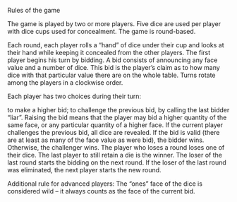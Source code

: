 Rules of the game

The game is played by two or more players. Five dice are used per player with dice cups used for concealment. The game is round-based.

Each round, each player rolls a “hand” of dice under their cup and looks at their hand while keeping it concealed from the other players. The first player begins his turn by bidding. A bid consists of announcing any face value and a number of dice. This bid is the player’s claim as to how many dice with that particular value there are on the whole table. Turns rotate among the players in a clockwise order.

Each player has two choices during their turn:

to make a higher bid;
to challenge the previous bid, by calling the last bidder “liar”.
Raising the bid means that the player may bid a higher quantity of the same face, or any particular quantity of a higher face. If the current player challenges the previous bid, all dice are revealed. If the bid is valid (there are at least as many of the face value as were bid), the bidder wins. Otherwise, the challenger wins. The player who loses a round loses one of their dice. The last player to still retain a die is the winner. The loser of the last round starts the bidding on the next round. If the loser of the last round was eliminated, the next player starts the new round.

Additional rule for advanced players:
The “ones” face of the dice is considered wild – it always counts as the face of the current bid.
